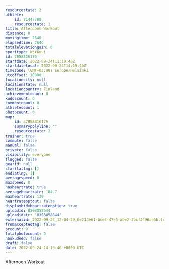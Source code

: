 ```yaml
---
resourcestate: 2
athlete:
    id: 71447788
    resourcestate: 1
title: Afternoon Workout
distance: 0
movingtime: 2640
elapsedtime: 2640
totalelevationgain: 0
sporttype: Workout
id: 7858816176
startdate: 2022-09-24T11:19:46Z
startdatelocal: 2022-09-24T14:19:46Z
timezone: (GMT+02:00) Europe/Helsinki
utcoffset: 10800
locationcity: null
locationstate: null
locationcountry: Finland
achievementcount: 0
kudoscount: 0
commentcount: 0
athletecount: 1
photocount: 0
map:
    id: a7858816176
    summarypolyline: ""
    resourcestate: 2
trainer: true
commute: false
manual: false
private: false
visibility: everyone
flagged: false
gearid: null
startlatlng: []
endlatlng: []
averagespeed: 0
maxspeed: 0
hasheartrate: true
averageheartrate: 104.7
maxheartrate: 139
heartrateoptout: false
displayhideheartrateoption: true
uploadid: 8398058644
uploadidstr: "8398058644"
externalid: 2022-09-24_12-04-39_6e213e61-bce4-47e5-abe2-3bcf2496ae5b.tcx
fromacceptedtag: false
prcount: 0
totalphotocount: 0
haskudoed: false
draft: false
date: 2022-09-24 14:19:46 +0000 UTC
---
```

Afternoon Workout